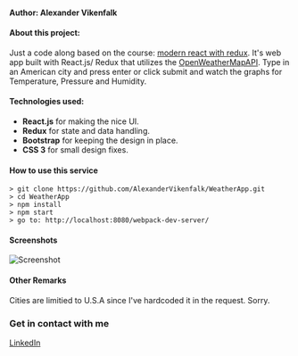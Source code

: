 #### Author: Alexander Vikenfalk

#### About this project: 
Just a code along based on the course: [modern react with redux](https://www.udemy.com/react-redux/learn/v4/overview "modern react with redux"). It's web app built
with React.js/ Redux that utilizes the [OpenWeatherMapAPI](https://openweathermap.org/api/ "Open Weather Map API"). Type in an American city and press enter or click submit and watch the graphs for Temperature, Pressure and Humidity.

#### Technologies used: 
* **React.js** for making the nice UI.
* **Redux** for state and data handling.
* **Bootstrap** for keeping the design in place.
* **CSS 3** for small design fixes.

#### How to use this service ####
```
> git clone https://github.com/AlexanderVikenfalk/WeatherApp.git
> cd WeatherApp
> npm install
> npm start
> go to: http://localhost:8080/webpack-dev-server/
```

#### Screenshots ####
![Screenshot](https://media.giphy.com/media/1Rksh9riJchLvfeZY6/giphy.gif)

#### Other Remarks ####
Cities are limitied to U.S.A since I've hardcoded it in the request. Sorry. 

### Get in contact with me ###
[LinkedIn](https://de.linkedin.com/in/alexander-vikenfalk-6b993b42)

